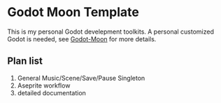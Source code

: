 # Godot Moon Template

This is my personal Godot develepment toolkits.
A personal customized Godot is needed, see [Godot-Moon](https://github.com/dasasdhba/godot-moon) for more details.

## Plan list

1. General Music/Scene/Save/Pause Singleton
2. Aseprite workflow
3. detailed documentation
